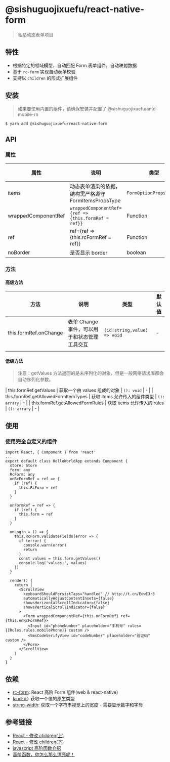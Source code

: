 # @sishuguojixuefu/react-native-form

> 私塾动态表单项目

## 特性

- 根据特定的领域模型，自动匹配 Form 表单组件，自动映射数据
- 基于 `rc-form` 实现自动表单校验
- 支持以 `children` 的形式扩展组件

## 安装

> 如果要使用内置的组件，请确保安装并配置了 @sishuguojixuefu/antd-mobile-rn

```sh
$ yarn add @sishuguojixuefu/react-native-form
```

## API

### 属性

| 属性                | 说明                                                  | 类型                    | 默认值 |
| ------------------- | ----------------------------------------------------- | ----------------------- | ------ |
| items               | 动态表单渲染的依据，结构需严格遵守 FormItemsPropsType | `FormOptionPropsType[]` | -      |
| wrappedComponentRef | `wrappedComponentRef={ref => {this.formRef = ref}}`   | Function                | -      |
| ref                 | ref={ref => {this.rcFormRef = ref}}                   | Function                | -      |
| noBorder            | 是否显示 border                                       | boolean                 | false  |

### 方法

#### 高级方法

| 方法                  | 说明                                         | 类型                        | 默认值 |
| --------------------- | -------------------------------------------- | --------------------------- | ------ |
| this.formRef.onChange | 表单 Change 事件，可以用于和状态管理工具交互 | `(id:string,value) => void` | -      |
|                       |                                              |                             |

#### 低级方法

> 注意：getValues 方法返回的是未序列化的对象，但是一般网络请求库都会自动序列化参数。

| this.formRef.getValues | 获取一个由 values 组成的对象 | `(): void` | - |
| this.formRef.getAllowedFormItemTypes | 获取 items 允许传入的组件类型 | `(): arrary` | - |
| this.formRef.getAllowedFormRules | 获取 items 允许传入的 rules | `(): arrary` | - |

## 使用

### 使用完全自定义的组件

```tsx
import React, { Component } from 'react'
...
export default class HelloWorldApp extends Component {
  store: Store
  form: any
  RcForm: any
  onRcFormRef = ref => {
    if (ref) {
      this.RcForm = ref
    }
  }

  onFormRef = ref => {
    if (ref) {
      this.form = ref
    }
  }

  onLogin = () => {
    this.RcForm.validateFields(error => {
      if (error) {
        console.warn(error)
        return
      }
      const values = this.form.getValues()
      console.log('values:', values)
    })
  }

  render() {
    return (
      <ScrollView
        keyboardShouldPersistTaps="handled" // http://t.cn/EowE3r3
        automaticallyAdjustContentInsets={false}
        showsHorizontalScrollIndicator={false}
        showsVerticalScrollIndicator={false}
      >
        <Form wrappedComponentRef={this.onFormRef} ref={this.onRcFormRef}>
          <Input id="phoneNumber" placeholder="手机号" rules={[Rules.rules.mobilePhone]} custom />
          <SmsCodeVerifyView id="codeNumber" placeholder="验证码" custom />
        </Form>
      </ScrollView>
    )
  }
}
```

## 依赖

- [rc-form](http://t.cn/EKrwFUy): React 高阶 Form 组件(web & react-native)
- [kind-of](http://t.cn/E9KortF): 获取一个值的原生类型
- [string-width](http://t.cn/E9Kac4p): 获取一个字符串视觉上的宽度 - 需要显示数字和字母

## 参考链接

- [React - 修改 children(上)](http://t.cn/E9XKVGW)
- [React - 修改 children(下)](http://t.cn/E9XKYDU)
- [javascript 高阶函数介绍](http://t.cn/E9SPeN1)
- [高阶函数，你怎么那么漂亮呢！](http://t.cn/RmB0uKp)
